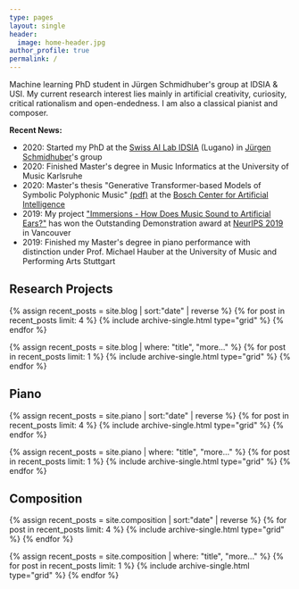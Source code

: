 ```yaml
---
type: pages
layout: single
header:
  image: home-header.jpg
author_profile: true
permalink: /
---
```


Machine learning PhD student in Jürgen Schmidhuber's group at IDSIA & USI.
My current research interest lies mainly in artificial creativity, curiosity, critical rationalism and open-endedness.
I am also a classical pianist and composer.


**Recent News:**
- 2020: Started my PhD at the [Swiss AI Lab IDSIA](https://www.idsia.ch) (Lugano) in [Jürgen Schmidhuber](https://people.idsia.ch//~juergen/)'s group
- 2020: Finished Master's degree in Music Informatics at the University of Music Karlsruhe
- 2020: Master's thesis "Generative Transformer-based Models of Symbolic Polyphonic Music" [(pdf)](/assets/pdfs/mami_thesis.pdf) at the [Bosch Center for Artificial Intelligence](https://www.bosch-ai.com)
- 2019: My project ["Immersions - How Does Music Sound to Artificial Ears?"](/blog/immersions) has won the Outstanding Demonstration award at [NeurIPS 2019](https://nips.cc/Conferences/2019/) in Vancouver
- 2019: Finished my Master's degree in piano performance with distinction under Prof. Michael Hauber at the University of Music and Performing Arts Stuttgart


## Research Projects

<div class="feature__wrapper">
{% assign recent_posts = site.blog | sort:"date" | reverse %}
{% for post in recent_posts limit: 4 %}
  {% include archive-single.html type="grid" %}
{% endfor %}

{% assign recent_posts = site.blog | where: "title", "more..." %}
{% for post in recent_posts limit: 1 %}
  {% include archive-single.html type="grid" %}
{% endfor %}
</div>



## Piano

<div class="feature__wrapper">
{% assign recent_posts = site.piano | sort:"date" | reverse %}
{% for post in recent_posts limit: 4 %}
  {% include archive-single.html type="grid" %}
{% endfor %}

{% assign recent_posts = site.piano | where: "title", "more..." %}
{% for post in recent_posts limit: 1 %}
  {% include archive-single.html type="grid" %}
{% endfor %}
</div>




## Composition
<div class="feature__wrapper">
{% assign recent_posts = site.composition | sort:"date" | reverse %}
{% for post in recent_posts limit: 4 %}
  {% include archive-single.html type="grid" %}
{% endfor %}

{% assign recent_posts = site.composition | where: "title", "more..." %}
{% for post in recent_posts limit: 1 %}
  {% include archive-single.html type="grid" %}
{% endfor %}
</div>

